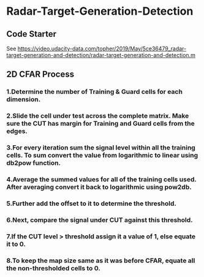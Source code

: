 # Radar-Target-Generation-Detection

## Code Starter

See https://video.udacity-data.com/topher/2019/May/5ce36479_radar-target-generation-and-detection/radar-target-generation-and-detection.m

## 2D CFAR Process

### 1.Determine the number of Training & Guard cells for each dimension.

### 2.Slide the cell under test across the complete matrix. Make sure the CUT has margin for Training and Guard cells from the edges.

### 3.For every iteration sum the signal level within all the training cells. To sum convert the value from logarithmic to linear using db2pow function.

### 4.Average the summed values for all of the training cells used. After averaging convert it back to logarithmic using pow2db.

### 5.Further add the offset to it to determine the threshold.

### 6.Next, compare the signal under CUT against this threshold.

### 7.If the CUT level > threshold assign it a value of 1, else equate it to 0.

### 8.To keep the map size same as it was before CFAR, equate all the non-thresholded cells to 0.
